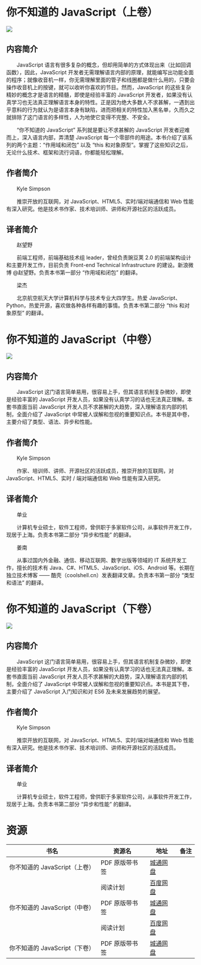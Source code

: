 # 你不知道的 JavaScript（上卷）

![](http://img3m2.ddimg.cn/96/7/23684262-1_u_1.jpg)

## 内容简介

　　JavaScript 语言有很多复杂的概念，但却用简单的方式体现出来（比如回调函数），因此，JavaScript 开发者无需理解语言内部的原理，就能编写出功能全面的程序；就像收音机一样，你无需理解里面的管子和线圈都是做什么用的，只要会操作收音机上的按键，就可以收听你喜欢的节目。然而，JavaScript 的这些复杂精妙的概念才是语言的精髓，即使是经验丰富的 JavaScript 开发者，如果没有认真学习也无法真正理解语言本身的特性。正是因为绝大多数人不求甚解，一遇到出乎意料的行为就认为是语言本身有缺陷，进而把相关的特性加入黑名单，久而久之就排除了这门语言的多样性，人为地使它变得不完整、不安全。

　　“你不知道的 JavaScript” 系列就是要让不求甚解的 JavaScript 开发者迎难而上，深入语言内部，弄清楚 JavaScript 每一个零部件的用途。本书介绍了该系列的两个主题：“作用域和闭包” 以及 “this 和对象原型”。掌握了这些知识之后，无论什么技术、框架和流行词语，你都能轻松理解。

## 作者简介

　　Kyle Simpson

　　推崇开放的互联网，对 JavaScript、HTML5、实时/端对端通信和 Web 性能有深入研究。他是技术书作家、技术培训师、讲师和开源社区的活跃成员。

## 译者简介

　　赵望野

　　前端工程师，前端基础技术组 leader，曾经负责豌豆荚 2.0 的前端架构设计和主要开发工作，目前负责 Front-end Technical Infrastructure 的建设。新浪微博 @赵望野。负责本书第一部分 “作用域和闭包” 的翻译。

　　梁杰

　　北京航空航天大学计算机科学与技术专业大四学生。热爱 JavaScript、Python，热爱开源，喜欢做各种各样有趣的事情。负责本书第二部分 “this 和对象原型” 的翻译。

# 你不知道的 JavaScript（中卷）

![](http://img3m8.ddimg.cn/7/19/24029188-1_u_28.jpg)

## 内容简介

　　JavaScript 这门语言简单易用，很容易上手，但其语言机制复杂微妙，即使是经验丰富的 JavaScript 开发人员，如果没有认真学习的话也无法真正理解。本套书直面当前 JavaScript 开发人员不求甚解的大趋势，深入理解语言内部的机制，全面介绍了 JavaScript 中常被人误解和忽视的重要知识点。本书是其中卷，主要介绍了类型、语法、异步和性能。

## 作者简介

　　Kyle Simpson

　　作家、培训师、讲师、开源社区的活跃成员，推崇开放的互联网，对 JavaScript、HTML5、实时 / 端对端通信和 Web 性能有深入研究。

## 译者简介

　　单业

　　计算机专业硕士，软件工程师，曾供职于多家软件公司，从事软件开发工作，现居于上海。负责本书第二部分 “异步和性能” 的翻译。

　　姜南

　　从事过国内外金融、通信、移动互联网、数字出版等领域的 IT 系统开发工作，擅长的技术有 Java、C#、HTML5、JavaScript、iOS、Android 等。长期在独立技术博客 —— 酷壳（coolshell.cn）发表翻译文章。负责本书第一部分 “类型和语法” 的翻译。

# 你不知道的 JavaScript（下卷）

![](http://img3m5.ddimg.cn/44/12/25210295-1_u_4.jpg)

## 内容简介

　　JavaScript 这门语言简单易用，很容易上手，但其语言机制复杂微妙，即使是经验丰富的 JavaScript 开发人员，如果没有认真学习的话也无法真正理解。本套书直面当前 JavaScript 开发人员不求甚解的大趋势，深入理解语言内部的机制，全面介绍了 JavaScript 中常被人误解和忽视的重要知识点。本书是其下卷，主要介绍了 JavaScript 入门知识和对 ES6 及未来发展趋势的展望。

## 作者简介

　　Kyle Simpson

　　推崇开放的互联网，对 JavaScript、HTML5、实时/端对端通信和 Web 性能有深入研究。他是技术书作家、技术培训师、讲师和开源社区的活跃成员。

## 译者简介

　　单业

　　计算机专业硕士，软件工程师，曾供职于多家软件公司，从事软件开发工作，现居于上海。负责本书第二部分 “异步和性能” 的翻译。

# 资源

|书名|资源名|地址|备注|
|---|---|---|---|
|你不知道的 JavaScript（上卷）|PDF 原版带书签|[城通网盘](https://u11215426.pipipan.com/fs/11215426-332087488)||
||阅读计划|[百度网盘](https://u11215426.pipipan.com/fs/11215426-332087490)||
|你不知道的 JavaScript（中卷）|PDF 原版带书签|[城通网盘](https://u11215426.pipipan.com/fs/11215426-332087482)||
||阅读计划|[百度网盘](https://u11215426.pipipan.com/fs/11215426-332087484)||
|你不知道的 JavaScript（下卷）|PDF 原版带书签|[城通网盘](https://u11215426.pipipan.com/fs/11215426-332087485)||
